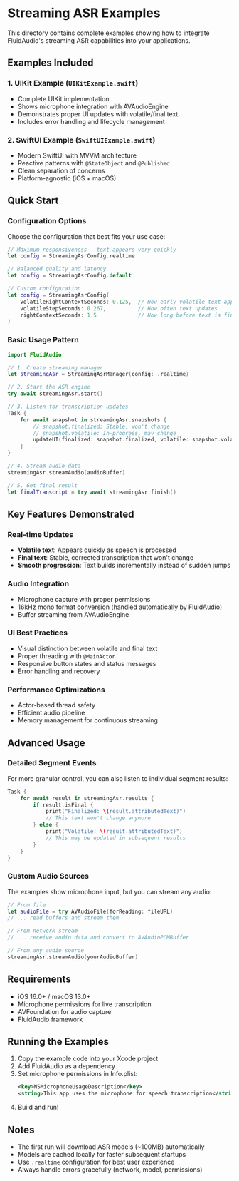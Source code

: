 # Streaming ASR Examples

This directory contains complete examples showing how to integrate FluidAudio's streaming ASR capabilities into your applications.

## Examples Included

### 1. UIKit Example (`UIKitExample.swift`)
- Complete UIKit implementation
- Shows microphone integration with AVAudioEngine
- Demonstrates proper UI updates with volatile/final text
- Includes error handling and lifecycle management

### 2. SwiftUI Example (`SwiftUIExample.swift`) 
- Modern SwiftUI with MVVM architecture
- Reactive patterns with `@StateObject` and `@Published`
- Clean separation of concerns
- Platform-agnostic (iOS + macOS)

## Quick Start

### Configuration Options

Choose the configuration that best fits your use case:

```swift
// Maximum responsiveness - text appears very quickly
let config = StreamingAsrConfig.realtime

// Balanced quality and latency
let config = StreamingAsrConfig.default

// Custom configuration
let config = StreamingAsrConfig(
    volatileRightContextSeconds: 0.125,  // How early volatile text appears
    volatileStepSeconds: 0.267,          // How often text updates
    rightContextSeconds: 1.5             // How long before text is finalized
)
```

### Basic Usage Pattern

```swift
import FluidAudio

// 1. Create streaming manager
let streamingAsr = StreamingAsrManager(config: .realtime)

// 2. Start the ASR engine
try await streamingAsr.start()

// 3. Listen for transcription updates
Task {
    for await snapshot in streamingAsr.snapshots {
        // snapshot.finalized: Stable, won't change
        // snapshot.volatile: In-progress, may change
        updateUI(finalized: snapshot.finalized, volatile: snapshot.volatile)
    }
}

// 4. Stream audio data
streamingAsr.streamAudio(audioBuffer)

// 5. Get final result
let finalTranscript = try await streamingAsr.finish()
```

## Key Features Demonstrated

### Real-time Updates
- **Volatile text**: Appears quickly as speech is processed
- **Final text**: Stable, corrected transcription that won't change
- **Smooth progression**: Text builds incrementally instead of sudden jumps

### Audio Integration
- Microphone capture with proper permissions
- 16kHz mono format conversion (handled automatically by FluidAudio)
- Buffer streaming from AVAudioEngine

### UI Best Practices
- Visual distinction between volatile and final text
- Proper threading with `@MainActor`
- Responsive button states and status messages
- Error handling and recovery

### Performance Optimizations
- Actor-based thread safety
- Efficient audio pipeline
- Memory management for continuous streaming

## Advanced Usage

### Detailed Segment Events
For more granular control, you can also listen to individual segment results:

```swift
Task {
    for await result in streamingAsr.results {
        if result.isFinal {
            print("Finalized: \(result.attributedText)")
            // This text won't change anymore
        } else {
            print("Volatile: \(result.attributedText)")
            // This may be updated in subsequent results
        }
    }
}
```

### Custom Audio Sources
The examples show microphone input, but you can stream any audio:

```swift
// From file
let audioFile = try AVAudioFile(forReading: fileURL)
// ... read buffers and stream them

// From network stream
// ... receive audio data and convert to AVAudioPCMBuffer

// From any audio source
streamingAsr.streamAudio(yourAudioBuffer)
```

## Requirements

- iOS 16.0+ / macOS 13.0+
- Microphone permissions for live transcription
- AVFoundation for audio capture
- FluidAudio framework

## Running the Examples

1. Copy the example code into your Xcode project
2. Add FluidAudio as a dependency
3. Set microphone permissions in Info.plist:
   ```xml
   <key>NSMicrophoneUsageDescription</key>
   <string>This app uses the microphone for speech transcription</string>
   ```
4. Build and run!

## Notes

- The first run will download ASR models (~100MB) automatically
- Models are cached locally for faster subsequent startups
- Use `.realtime` configuration for best user experience
- Always handle errors gracefully (network, model, permissions)